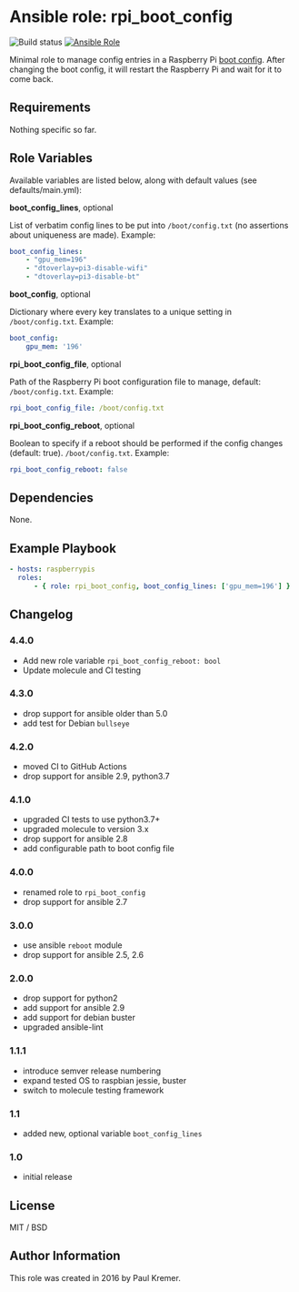 # Ansible role: rpi_boot_config

![Build status](https://github.com/infothrill/ansible-role-rpi_boot_config/actions/workflows/tests.yml/badge.svg)
[![Ansible Role](https://img.shields.io/ansible/role/50818.svg)](https://galaxy.ansible.com/infothrill/rpi_boot_config/)

Minimal role to manage config entries in a Raspberry Pi
[boot config](http://www.raspberrypi.org/documentation/configuration/config-txt.md).
After changing the boot config, it will restart the Raspberry Pi and wait for
it to come back.

## Requirements

Nothing specific so far.

## Role Variables

Available variables are listed below, along with default values (see defaults/main.yml):

**boot\_config\_lines**, optional

List of verbatim config lines to be put into `/boot/config.txt` (no assertions
about uniqueness are made). Example:

```yaml
boot_config_lines:
    - "gpu_mem=196"
    - "dtoverlay=pi3-disable-wifi"
    - "dtoverlay=pi3-disable-bt"
```

**boot\_config**, optional

Dictionary where every key translates to a unique setting in `/boot/config.txt`.
Example:

```yaml
boot_config:
    gpu_mem: '196'
```

**rpi\_boot\_config\_file**, optional

Path of the Raspberry Pi boot configuration file to manage, default:
`/boot/config.txt`.
Example:

```yaml
rpi_boot_config_file: /boot/config.txt
```

**rpi\_boot\_config\_reboot**, optional

Boolean to specify if a reboot should be performed if the config changes
(default: true).
`/boot/config.txt`.
Example:

```yaml
rpi_boot_config_reboot: false
```

## Dependencies

None.

## Example Playbook

```yaml
- hosts: raspberrypis
  roles:
      - { role: rpi_boot_config, boot_config_lines: ['gpu_mem=196'] }
```

## Changelog

### 4.4.0

* Add new role variable `rpi_boot_config_reboot: bool`
* Update molecule and CI testing

### 4.3.0

* drop support for ansible older than 5.0
* add test for Debian `bullseye`

### 4.2.0

* moved CI to GitHub Actions
* drop support for ansible 2.9, python3.7

### 4.1.0

* upgraded CI tests to use python3.7+
* upgraded molecule to version 3.x
* drop support for ansible 2.8
* add configurable path to boot config file

### 4.0.0

* renamed role to `rpi_boot_config`
* drop support for ansible 2.7

### 3.0.0

* use ansible `reboot` module
* drop support for ansible 2.5, 2.6

### 2.0.0

* drop support for python2
* add support for ansible 2.9
* add support for debian buster
* upgraded ansible-lint

### 1.1.1

* introduce semver release numbering
* expand tested OS to raspbian jessie, buster
* switch to molecule testing framework

### 1.1

* added new, optional variable `boot_config_lines`

### 1.0

* initial release

## License

MIT / BSD

## Author Information

This role was created in 2016 by Paul Kremer.
